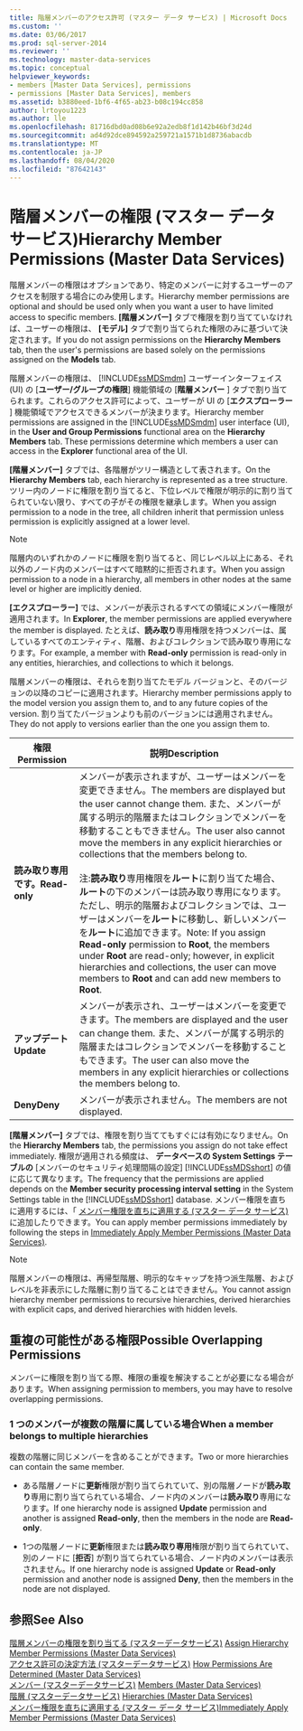 ```yaml
---
title: 階層メンバーのアクセス許可 (マスター データ サービス) | Microsoft Docs
ms.custom: ''
ms.date: 03/06/2017
ms.prod: sql-server-2014
ms.reviewer: ''
ms.technology: master-data-services
ms.topic: conceptual
helpviewer_keywords:
- members [Master Data Services], permissions
- permissions [Master Data Services], members
ms.assetid: b3880eed-1bf6-4f65-ab23-b08c194cc858
author: lrtoyou1223
ms.author: lle
ms.openlocfilehash: 81716dbd0ad08b6e92a2edb8f1d142b46bf3d24d
ms.sourcegitcommit: ad4d92dce894592a259721a1571b1d8736abacdb
ms.translationtype: MT
ms.contentlocale: ja-JP
ms.lasthandoff: 08/04/2020
ms.locfileid: "87642143"
---
```

# <a name="hierarchy-member-permissions-master-data-services"></a><span data-ttu-id="f8433-102">階層メンバーの権限 (マスター データ サービス)</span><span class="sxs-lookup"><span data-stu-id="f8433-102">Hierarchy Member Permissions (Master Data Services)</span></span>
  <span data-ttu-id="f8433-103">階層メンバーの権限はオプションであり、特定のメンバーに対するユーザーのアクセスを制限する場合にのみ使用します。</span><span class="sxs-lookup"><span data-stu-id="f8433-103">Hierarchy member permissions are optional and should be used only when you want a user to have limited access to specific members.</span></span> <span data-ttu-id="f8433-104">**[階層メンバー]** タブで権限を割り当てていなければ、ユーザーの権限は、 **[モデル]** タブで割り当てられた権限のみに基づいて決定されます。</span><span class="sxs-lookup"><span data-stu-id="f8433-104">If you do not assign permissions on the **Hierarchy Members** tab, then the user's permissions are based solely on the permissions assigned on the **Models** tab.</span></span>  
  
 <span data-ttu-id="f8433-105">階層メンバーの権限は、 [!INCLUDE[ssMDSmdm](../includes/ssmdsmdm-md.md)] ユーザーインターフェイス (UI) の [**ユーザー/グループの権限**] 機能領域の [**階層メンバー** ] タブで割り当てられます。これらのアクセス許可によって、ユーザーが UI の [**エクスプローラー** ] 機能領域でアクセスできるメンバーが決まります。</span><span class="sxs-lookup"><span data-stu-id="f8433-105">Hierarchy member permissions are assigned in the [!INCLUDE[ssMDSmdm](../includes/ssmdsmdm-md.md)] user interface (UI), in the **User and Group Permissions** functional area on the **Hierarchy Members** tab. These permissions determine which members a user can access in the **Explorer** functional area of the UI.</span></span>  
  
 <span data-ttu-id="f8433-106">**[階層メンバー]** タブでは、各階層がツリー構造として表されます。</span><span class="sxs-lookup"><span data-stu-id="f8433-106">On the **Hierarchy Members** tab, each hierarchy is represented as a tree structure.</span></span> <span data-ttu-id="f8433-107">ツリー内のノードに権限を割り当てると、下位レベルで権限が明示的に割り当てられていない限り、すべての子がその権限を継承します。</span><span class="sxs-lookup"><span data-stu-id="f8433-107">When you assign permission to a node in the tree, all children inherit that permission unless permission is explicitly assigned at a lower level.</span></span>  
  
> [!NOTE]  
>  <span data-ttu-id="f8433-108">階層内のいずれかのノードに権限を割り当てると、同じレベル以上にある、それ以外のノード内のメンバーはすべて暗黙的に拒否されます。</span><span class="sxs-lookup"><span data-stu-id="f8433-108">When you assign permission to a node in a hierarchy, all members in other nodes at the same level or higher are implicitly denied.</span></span>  
  
 <span data-ttu-id="f8433-109">**[エクスプローラー]** では、メンバーが表示されるすべての領域にメンバー権限が適用されます。</span><span class="sxs-lookup"><span data-stu-id="f8433-109">In **Explorer**, the member permissions are applied everywhere the member is displayed.</span></span> <span data-ttu-id="f8433-110">たとえば、**読み取り**専用権限を持つメンバーは、属しているすべてのエンティティ、階層、およびコレクションで読み取り専用になります。</span><span class="sxs-lookup"><span data-stu-id="f8433-110">For example, a member with **Read-only** permission is read-only in any entities, hierarchies, and collections to which it belongs.</span></span>  
  
 <span data-ttu-id="f8433-111">階層メンバーの権限は、それらを割り当てたモデル バージョンと、そのバージョンの以降のコピーに適用されます。</span><span class="sxs-lookup"><span data-stu-id="f8433-111">Hierarchy member permissions apply to the model version you assign them to, and to any future copies of the version.</span></span> <span data-ttu-id="f8433-112">割り当てたバージョンよりも前のバージョンには適用されません。</span><span class="sxs-lookup"><span data-stu-id="f8433-112">They do not apply to versions earlier than the one you assign them to.</span></span>  
  
|<span data-ttu-id="f8433-113">権限</span><span class="sxs-lookup"><span data-stu-id="f8433-113">Permission</span></span>|<span data-ttu-id="f8433-114">説明</span><span class="sxs-lookup"><span data-stu-id="f8433-114">Description</span></span>|  
|----------------|-----------------|  
|<span data-ttu-id="f8433-115">**読み取り専用です。**</span><span class="sxs-lookup"><span data-stu-id="f8433-115">**Read-only**</span></span>|<span data-ttu-id="f8433-116">メンバーが表示されますが、ユーザーはメンバーを変更できません。</span><span class="sxs-lookup"><span data-stu-id="f8433-116">The members are displayed but the user cannot change them.</span></span> <span data-ttu-id="f8433-117">また、メンバーが属する明示的階層またはコレクションでメンバーを移動することもできません。</span><span class="sxs-lookup"><span data-stu-id="f8433-117">The user also cannot move the members in any explicit hierarchies or collections that the members belong to.</span></span><br /><br /> <span data-ttu-id="f8433-118">注:**読み取り**専用権限を**ルート**に割り当てた場合、**ルート**の下のメンバーは読み取り専用になります。ただし、明示的階層およびコレクションでは、ユーザーはメンバーを**ルート**に移動し、新しいメンバーを**ルート**に追加できます。</span><span class="sxs-lookup"><span data-stu-id="f8433-118">Note: If you assign **Read-only** permission to **Root**, the members under **Root** are read-only; however, in explicit hierarchies and collections, the user can move members to **Root** and can add new members to **Root**.</span></span>|  
|<span data-ttu-id="f8433-119">**アップデート**</span><span class="sxs-lookup"><span data-stu-id="f8433-119">**Update**</span></span>|<span data-ttu-id="f8433-120">メンバーが表示され、ユーザーはメンバーを変更できます。</span><span class="sxs-lookup"><span data-stu-id="f8433-120">The members are displayed and the user can change them.</span></span> <span data-ttu-id="f8433-121">また、メンバーが属する明示的階層またはコレクションでメンバーを移動することもできます。</span><span class="sxs-lookup"><span data-stu-id="f8433-121">The user can also move the members in any explicit hierarchies or collections the members belong to.</span></span>|  
|<span data-ttu-id="f8433-122">**Deny**</span><span class="sxs-lookup"><span data-stu-id="f8433-122">**Deny**</span></span>|<span data-ttu-id="f8433-123">メンバーが表示されません。</span><span class="sxs-lookup"><span data-stu-id="f8433-123">The members are not displayed.</span></span>|  
  
 <span data-ttu-id="f8433-124">**[階層メンバー]** タブでは、権限を割り当ててもすぐには有効になりません。</span><span class="sxs-lookup"><span data-stu-id="f8433-124">On the **Hierarchy Members** tab, the permissions you assign do not take effect immediately.</span></span> <span data-ttu-id="f8433-125">権限が適用される頻度は、 **データベースの System Settings テーブルの** [メンバーのセキュリティ処理間隔の設定] [!INCLUDE[ssMDSshort](../includes/ssmdsshort-md.md)] の値に応じて異なります。</span><span class="sxs-lookup"><span data-stu-id="f8433-125">The frequency that the permissions are applied depends on the **Member security processing interval setting** in the System Settings table in the [!INCLUDE[ssMDSshort](../includes/ssmdsshort-md.md)] database.</span></span> <span data-ttu-id="f8433-126">メンバー権限を直ちに適用するには、「 [メンバー権限を直ちに適用する (マスター データ サービス)](immediately-apply-member-permissions-master-data-services.md)に追加したりできます。</span><span class="sxs-lookup"><span data-stu-id="f8433-126">You can apply member permissions immediately by following the steps in [Immediately Apply Member Permissions &#40;Master Data Services&#41;](immediately-apply-member-permissions-master-data-services.md).</span></span>  
  
> [!NOTE]  
>  <span data-ttu-id="f8433-127">階層メンバーの権限は、再帰型階層、明示的なキャップを持つ派生階層、およびレベルを非表示にした階層に割り当てることはできません。</span><span class="sxs-lookup"><span data-stu-id="f8433-127">You cannot assign hierarchy member permissions to recursive hierarchies, derived hierarchies with explicit caps, and derived hierarchies with hidden levels.</span></span>  
  
## <a name="possible-overlapping-permissions"></a><span data-ttu-id="f8433-128">重複の可能性がある権限</span><span class="sxs-lookup"><span data-stu-id="f8433-128">Possible Overlapping Permissions</span></span>  
 <span data-ttu-id="f8433-129">メンバーに権限を割り当てる際、権限の重複を解決することが必要になる場合があります。</span><span class="sxs-lookup"><span data-stu-id="f8433-129">When assigning permission to members, you may have to resolve overlapping permissions.</span></span>  
  
### <a name="when-a-member-belongs-to-multiple-hierarchies"></a><span data-ttu-id="f8433-130">1 つのメンバーが複数の階層に属している場合</span><span class="sxs-lookup"><span data-stu-id="f8433-130">When a member belongs to multiple hierarchies</span></span>  
 <span data-ttu-id="f8433-131">複数の階層に同じメンバーを含めることができます。</span><span class="sxs-lookup"><span data-stu-id="f8433-131">Two or more hierarchies can contain the same member.</span></span>  
  
-   <span data-ttu-id="f8433-132">ある階層ノードに**更新**権限が割り当てられていて、別の階層ノードが**読み取り**専用に割り当てられている場合、ノード内のメンバーは**読み取り**専用になります。</span><span class="sxs-lookup"><span data-stu-id="f8433-132">If one hierarchy node is assigned **Update** permission and another is assigned **Read-only**, then the members in the node are **Read-only**.</span></span>  
  
-   <span data-ttu-id="f8433-133">1つの階層ノードに**更新**権限または**読み取り専用**権限が割り当てられていて、別のノードに [**拒否**] が割り当てられている場合、ノード内のメンバーは表示されません。</span><span class="sxs-lookup"><span data-stu-id="f8433-133">If one hierarchy node is assigned **Update** or **Read-only** permission and another node is assigned **Deny**, then the members in the node are not displayed.</span></span>  
  
## <a name="see-also"></a><span data-ttu-id="f8433-134">参照</span><span class="sxs-lookup"><span data-stu-id="f8433-134">See Also</span></span>  
 <span data-ttu-id="f8433-135">[階層メンバーの権限を割り当てる &#40;マスターデータサービス&#41;](../../2014/master-data-services/assign-hierarchy-member-permissions-master-data-services.md) </span><span class="sxs-lookup"><span data-stu-id="f8433-135">[Assign Hierarchy Member Permissions &#40;Master Data Services&#41;](../../2014/master-data-services/assign-hierarchy-member-permissions-master-data-services.md) </span></span>  
 <span data-ttu-id="f8433-136">[アクセス許可の決定方法 &#40;マスターデータサービス&#41;](../../2014/master-data-services/how-permissions-are-determined-master-data-services.md) </span><span class="sxs-lookup"><span data-stu-id="f8433-136">[How Permissions Are Determined &#40;Master Data Services&#41;](../../2014/master-data-services/how-permissions-are-determined-master-data-services.md) </span></span>  
 <span data-ttu-id="f8433-137">[メンバー &#40;マスターデータサービス&#41;](../../2014/master-data-services/members-master-data-services.md) </span><span class="sxs-lookup"><span data-stu-id="f8433-137">[Members &#40;Master Data Services&#41;](../../2014/master-data-services/members-master-data-services.md) </span></span>  
 <span data-ttu-id="f8433-138">[階層 &#40;マスターデータサービス&#41;](../../2014/master-data-services/hierarchies-master-data-services.md) </span><span class="sxs-lookup"><span data-stu-id="f8433-138">[Hierarchies &#40;Master Data Services&#41;](../../2014/master-data-services/hierarchies-master-data-services.md) </span></span>  
 [<span data-ttu-id="f8433-139">メンバー権限を直ちに適用する (マスター データ サービス)</span><span class="sxs-lookup"><span data-stu-id="f8433-139">Immediately Apply Member Permissions &#40;Master Data Services&#41;</span></span>](immediately-apply-member-permissions-master-data-services.md)  
  
  
